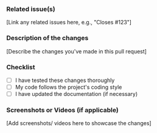 ### Related issue(s)

[Link any related issues here, e.g., "Closes #123"]


### Description of the changes

[Describe the changes you've made in this pull request]

### Checklist

- [ ] I have tested these changes thoroughly
- [ ] My code follows the project's coding style
- [ ] I have updated the documentation (if necessary)

### Screenshots or Videos (if applicable)

[Add screenshots/ videos here to showcase the changes]
